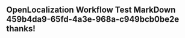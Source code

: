 <properties
ms.topic="hero-topic"
ms.test1="hero-topic"
ms.test2="test"/>


## OpenLocalization Workflow Test MarkDown 459b4da9-65fd-4a3e-968a-c949bcb0be2e thanks!



<!--HONumber=Jul16_HO3-->


